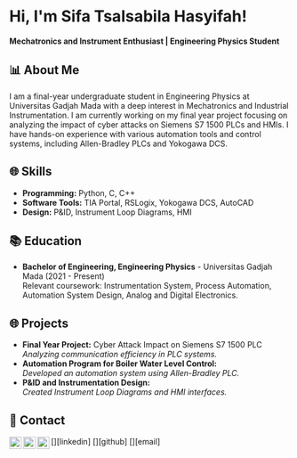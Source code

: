 <h1>Hi, I'm Sifa Tsalsabila Hasyifah!</h1>
<p><strong>Mechatronics and Instrument Enthusiast | Engineering Physics Student</strong></p>

<h2>📊 About Me</h2>
<p>I am a final-year undergraduate student in Engineering Physics at Universitas Gadjah Mada with a deep interest in Mechatronics and Industrial Instrumentation. I am currently working on my final year project focusing on analyzing the impact of cyber attacks on Siemens S7 1500 PLCs and HMIs. I have hands-on experience with various automation tools and control systems, including Allen-Bradley PLCs and Yokogawa DCS.</p>

<h2>🌐 Skills</h2>
<ul>
  <li><strong>Programming:</strong> Python, C, C++</li>
  <li><strong>Software Tools:</strong> TIA Portal, RSLogix, Yokogawa DCS, AutoCAD</li>
  <li><strong>Design:</strong> P&ID, Instrument Loop Diagrams, HMI</li>
</ul>

<h2>📚 Education</h2>
<ul>
  <li><strong>Bachelor of Engineering, Engineering Physics</strong> - Universitas Gadjah Mada (2021 - Present)<br/>
      Relevant coursework: Instrumentation System, Process Automation, Automation System Design, Analog and Digital Electronics.
  </li>
</ul>

<h2>🌐 Projects</h2>
<ul>
  <li><strong>Final Year Project:</strong> Cyber Attack Impact on Siemens S7 1500 PLC<br/>
      <em>Analyzing communication efficiency in PLC systems.</em>
  </li>
  <li><strong>Automation Program for Boiler Water Level Control:</strong><br/>
      <em>Developed an automation system using Allen-Bradley PLC.</em>
  </li>
  <li><strong>P&ID and Instrumentation Design:</strong><br/>
      <em>Created Instrument Loop Diagrams and HMI interfaces.</em>
  </li>
</ul>

<h2>📢 Contact</h2>
[<img align="left" alt="SifaTsalsabila | LinkedIn" width="22px" src="https://cdn.jsdelivr.net/npm/simple-icons@v3/icons/linkedin.svg" />][linkedin]
[<img align="left" alt="SifaTsalsabila | GitHub" width="22px" src="https://cdn.jsdelivr.net/npm/simple-icons@v3/icons/github.svg" />][github]
[<img align="left" alt="SifaTsalsabila | Email" width="22px" src="https://cdn.jsdelivr.net/npm/simple-icons@v3/icons/gmail.svg" />][email]

<br/>

[linkedin]: https://linkedin.com/in/sifa-tsalsabila-hasyifah
[github]: https://github.com/sifatsalsabila
[email]: mailto:sifa.tsalsabila.hasyifah@mail.ugm.ac.id

